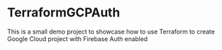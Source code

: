 # TerraformGCPAuth
This is a small demo project to showcase how to use Terraform to create Google Cloud project with Firebase Auth enabled
